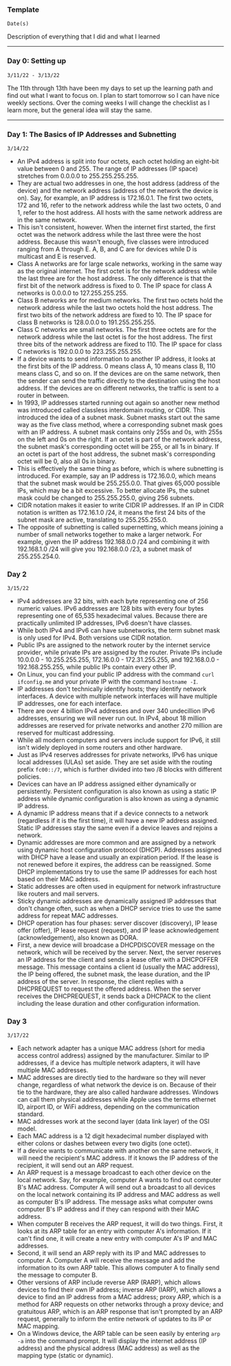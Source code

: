 ### Template

`Date(s)`

Description of everything that I did and what I learned



---


### Day 0: Setting up

`3/11/22 - 3/13/22`

The 11th through 13th have been my days to set up the learning path and find out what I want to focus on. I plan to start tomorrow so I can have nice weekly sections. Over the coming weeks I will change the checklist as I learn more, but the general idea will stay the same.



---


### Day 1: The Basics of IP Addresses and Subnetting

`3/14/22`

- An IPv4 address is split into four octets, each octet holding an eight-bit value between 0 and 255. The range of IP addresses (IP space) stretches from 0.0.0.0 to 255.255.255.255.
- They are actual two addresses in one, the host address (address of the device) and the network address (address of the network the device is on). Say, for example, an IP address is 172.16.0.1. The first two octets, 172 and 16, refer to the network address while the last two octets, 0 and 1, refer to the host address. All hosts with the same network address are in the same network.
- This isn't consistent, however. When the internet first started, the first octet was the network address while the last three were the host address. Because this wasn't enough, five classes were introduced ranging from A through E. A, B, and C are for devices while D is multicast and E is reserved.
- Class A networks are for large scale networks, working in the same way as the original internet. The first octet is for the network address while the last three are for the host address. The only difference is that the first bit of the network address is fixed to 0. The IP space for class A networks is 0.0.0.0 to 127.255.255.255.
- Class B networks are for medium networks. The first two octets hold the network address while the last two octets hold the host address. The first two bits of the network address are fixed to 10. The IP space for class B networks is 128.0.0.0 to 191.255.255.255.
- Class C networks are small networks. The first three octets are for the network address while the last octet is for the host address. The first three bits of the network address are fixed to 110. The IP space for class C networks is 192.0.0.0 to 223.255.255.255.
- If a device wants to send information to another IP address, it looks at the first bits of the IP address. 0 means class A, 10 means class B, 110 means class C, and so on. If the devices are on the same network, then the sender can send the traffic directly to the destination using the host address. If the devices are on different networks, the traffic is sent to a router in between.
- In 1993, IP addresses started running out again so another new method was introduced called classless interdomain routing, or CIDR. This introduced the idea of a subnet mask. Subnet masks start out the same way as the five class method, where a corresponding subnet mask goes with an IP address. A subnet mask contains only 255s and 0s, with 255s on the left and 0s on the right. If an octet is part of the network address, the subnet mask's corresponding octet will be 255, or all 1s in binary. If an octet is part of the host address, the subnet mask's corresponding octet will be 0, also all 0s in binary.
- This is effectively the same thing as before, which is where subnetting is introduced. For example, say an IP address is 172.16.0.0, which means that the subnet mask would be 255.255.0.0. That gives 65,000 possible IPs, which may be a bit excessive. To better allocate IPs, the subnet mask could be changed to 255.255.255.0, giving 256 subnets.
- CIDR notation makes it easier to write CIDR IP addresses. If an IP in CIDR notation is written as 172.16.1.0 /24, it means the first 24 bits of the subnet mask are active, translating to 255.255.255.0.
- The opposite of subnetting is called supernetting, which means joining a number of small networks together to make a larger network. For example, given the IP address 192.168.0.0 /24 and combining it with 192.168.1.0 /24 will give you 192.168.0.0 /23, a subnet mask of 255.255.254.0.



### Day 2

`3/15/22`

- IPv4 addresses are 32 bits, with each byte representing one of 256 numeric values. IPv6 addresses are 128 bits with every four bytes representing one of 65,535 hexadecimal values. Because there are practically unlimited IP addresses, IPv6 doesn't have classes.
- While both IPv4 and IPv6 can have subnetworks, the term subnet mask is only used for IPv4. Both versions use CIDR notation.
- Public IPs are assigned to the network router by the internet service provider, while private IPs are assigned by the router. Private IPs include 10.0.0.0 - 10.255.255.255, 172.16.0.0 - 172.31.255.255, and 192.168.0.0 - 192.168.255.255, while public IPs contain every other IP.
- On Linux, you can find your public IP address with the command `curl ifconfig.me` and your private IP with the command `hostname -I`.
- IP addresses don't technically identify hosts; they identify network interfaces. A device with multiple network interfaces will have multiple IP addresses, one for each interface.
- There are over 4 billion IPv4 addresses and over 340 undecillion IPv6 addresses, ensuring we will never run out. In IPv4, about 18 million addresses are reserved for private networks and another 270 million are reserved for multicast addressing.
- While all modern computers and servers include support for IPv6, it still isn't widely deployed in some routers and other hardware.
- Just as IPv4 reserves addresses for private networks, IPv6 has unique local addresses (ULAs) set aside. They are set aside with the routing prefix `fc00::/7`, which is further divided into two /8 blocks with different policies.
- Devices can have an IP address assigned either dynamically or persistently. Persistent configuration is also known as using a static IP address while dynamic configuration is also known as using a dynamic IP address.
- A dynamic IP address means that if a device connects to a network (regardless if it is the first time), it will have a new IP address assigned. Static IP addresses stay the same even if a device leaves and rejoins a network.
- Dynamic addresses are more common and are assigned by a network using dynamic host configuration protocol (DHCP). Addresses assigned with DHCP have a lease and usually an expiration period. If the lease is not renewed before it expires, the address can be reassigned. Some DHCP implementations try to use the same IP addresses for each host based on their MAC address.
- Static addresses are often used in equipment for network infrastructure like routers and mail servers.
- Sticky dynamic addresses are dynamically assigned IP addresses that don't change often, such as when a DHCP service tries to use the same address for repeat MAC addresses.
- DHCP operation has four phases: server discover (discovery), IP lease offer (offer), IP lease request (request), and IP lease acknowledgement (acknowledgement), also known as DORA.
- First, a new device will broadcase a DHCPDISCOVER message on the network, which will be received by the server. Next, the server reserves an IP address for the client and sends a lease offer with a DHCPOFFER message. This message contains a client id (usually the MAC address), the IP being offered, the subnet mask, the lease duration, and the IP address of the server. In response, the client replies with a DHCPREQUEST to request the offered address. When the server receives the DHCPREQUEST, it sends back a DHCPACK to the client including the lease duration and other configuration information.



### Day 3

`3/17/22`

- Each network adapter has a unique MAC address (short for media access control address) assigned by the manufacturer. Similar to IP addresses, if a device has multiple network adapters, it will have multiple MAC addresses.
- MAC addresses are directly tied to the hardware so they will never change, regardless of what network the device is on. Because of their tie to the hardware, they are also called hardware addresses. Windows can call them physical addresses while Apple uses the terms ethernet ID, airport ID, or WiFi address, depending on the communication standard.
- MAC addresses work at the second layer (data link layer) of the OSI model.
- Each MAC address is a 12 digit hexadecimal number displayed with either colons or dashes between every two digits (one octet).
- If a device wants to communicate with another on the same network, it will need the recipient's MAC address. If it knows the IP address of the recipient, it will send out an ARP request.
- An ARP request is a message broadcast to each other device on the local network. Say, for example, computer A wants to find out computer B's MAC address. Computer A will send out a broadcast to all devices on the local network containing its IP address and MAC address as well as computer B's IP address. The message asks what computer owns computer B's IP address and if they can respond with their MAC address.
- When computer B receives the ARP request, it will do two things. First, it looks at its ARP table for an entry with computer A's information. If it can't find one, it will create a new entry with computer A's IP and MAC addresses.
- Second, it will send an ARP reply with its IP and MAC addresses to computer A. Computer A will receive the message and add the information to its own ARP table. This allows computer A to finally send the message to computer B.
- Other versions of ARP include reverse ARP (RARP), which allows devices to find their own IP address; inverse ARP (IARP), which allows a device to find an IP address from a MAC address; proxy ARP, which is a method for ARP requests on other networks through a proxy device; and gratuitous ARP, which is an ARP response that isn't prompted by an ARP request, generally to inform the entire network of updates to its IP or MAC mapping.
- On a Windows device, the ARP table can be seen easily by entering `arp -a` into the command prompt. It will display the internet address (IP address) and the physical address (MAC address) as well as the mapping type (static or dynamic).
